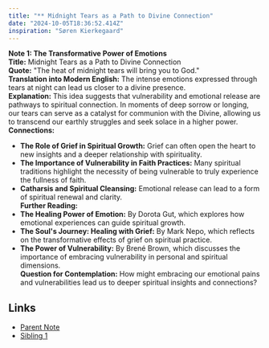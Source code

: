```yaml
---
title: "** Midnight Tears as a Path to Divine Connection"
date: "2024-10-05T18:36:52.414Z"
inspiration: "Søren Kierkegaard"
---
```


  
**Note 1: The Transformative Power of Emotions**  
**Title:** Midnight Tears as a Path to Divine Connection  
**Quote:** "The heat of midnight tears will bring you to God."  
**Translation into Modern English:** The intense emotions expressed through tears at night can lead us closer to a divine presence.  
**Explanation:** This idea suggests that vulnerability and emotional release are pathways to spiritual connection. In moments of deep sorrow or longing, our tears can serve as a catalyst for communion with the Divine, allowing us to transcend our earthly struggles and seek solace in a higher power.  
**Connections:**  
- **The Role of Grief in Spiritual Growth:** Grief can often open the heart to new insights and a deeper relationship with spirituality.  
- **The Importance of Vulnerability in Faith Practices:** Many spiritual traditions highlight the necessity of being vulnerable to truly experience the fullness of faith.  
- **Catharsis and Spiritual Cleansing:** Emotional release can lead to a form of spiritual renewal and clarity.  
**Further Reading:**  
- **The Healing Power of Emotion:** By Dorota Gut, which explores how emotional experiences can guide spiritual growth.  
- **The Soul's Journey: Healing with Grief:** By Mark Nepo, which reflects on the transformative effects of grief on spiritual practice.  
- **The Power of Vulnerability:** By Brené Brown, which discusses the importance of embracing vulnerability in personal and spiritual dimensions.  
**Question for Contemplation:** How might embracing our emotional pains and vulnerabilities lead us to deeper spiritual insights and connections?

## Links

- [Parent Note](/parent-note.md)
- [Sibling 1](/zettel1.md)
